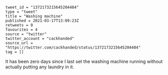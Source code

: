```
tweet_id = "1372173215645204484"
type = "tweet"
title = "Washing machine"
published = 2021-03-17T13:09:23Z
retweets = 0
favourites = 4
source = "twitter"
twitter_account = "cackhanded"
source_url = "https://twitter.com/cackhanded/status/1372173215645204484"
tag = []
```

It has been zero days since I last set the washing machine running without actually putting any laundry in it.

